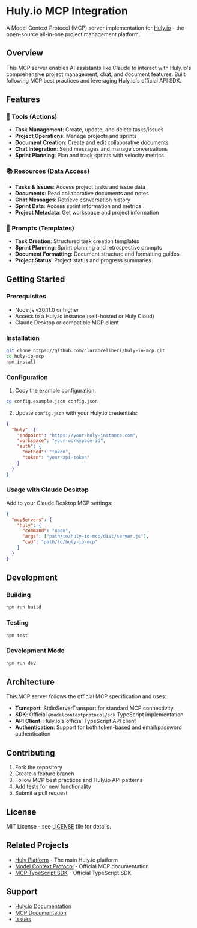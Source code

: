 # Huly.io MCP Integration

A Model Context Protocol (MCP) server implementation for [Huly.io](https://huly.io) - the open-source all-in-one project management platform.

## Overview

This MCP server enables AI assistants like Claude to interact with Huly.io's comprehensive project management, chat, and document features. Built following MCP best practices and leveraging Huly.io's official API SDK.

## Features

### 🔧 Tools (Actions)
- **Task Management**: Create, update, and delete tasks/issues
- **Project Operations**: Manage projects and sprints
- **Document Creation**: Create and edit collaborative documents
- **Chat Integration**: Send messages and manage conversations
- **Sprint Planning**: Plan and track sprints with velocity metrics

### 📚 Resources (Data Access)
- **Tasks & Issues**: Access project tasks and issue data
- **Documents**: Read collaborative documents and notes
- **Chat Messages**: Retrieve conversation history
- **Sprint Data**: Access sprint information and metrics
- **Project Metadata**: Get workspace and project information

### 💬 Prompts (Templates)
- **Task Creation**: Structured task creation templates
- **Sprint Planning**: Sprint planning and retrospective prompts
- **Document Formatting**: Document structure and formatting guides
- **Project Status**: Project status and progress summaries

## Getting Started

### Prerequisites
- Node.js v20.11.0 or higher
- Access to a Huly.io instance (self-hosted or Huly Cloud)
- Claude Desktop or compatible MCP client

### Installation

```bash
git clone https://github.com/claranceliberi/huly-io-mcp.git
cd huly-io-mcp
npm install
```

### Configuration

1. Copy the example configuration:
```bash
cp config.example.json config.json
```

2. Update `config.json` with your Huly.io credentials:
```json
{
  "huly": {
    "endpoint": "https://your-huly-instance.com",
    "workspace": "your-workspace-id",
    "auth": {
      "method": "token",
      "token": "your-api-token"
    }
  }
}
```

### Usage with Claude Desktop

Add to your Claude Desktop MCP settings:

```json
{
  "mcpServers": {
    "huly": {
      "command": "node",
      "args": ["path/to/huly-io-mcp/dist/server.js"],
      "cwd": "path/to/huly-io-mcp"
    }
  }
}
```

## Development

### Building
```bash
npm run build
```

### Testing
```bash
npm test
```

### Development Mode
```bash
npm run dev
```

## Architecture

This MCP server follows the official MCP specification and uses:

- **Transport**: StdioServerTransport for standard MCP connectivity
- **SDK**: Official `@modelcontextprotocol/sdk` TypeScript implementation
- **API Client**: Huly.io's official TypeScript API client
- **Authentication**: Support for both token-based and email/password authentication

## Contributing

1. Fork the repository
2. Create a feature branch
3. Follow MCP best practices and Huly.io API patterns
4. Add tests for new functionality
5. Submit a pull request

## License

MIT License - see [LICENSE](LICENSE) file for details.

## Related Projects

- [Huly Platform](https://github.com/hcengineering/platform) - The main Huly.io platform
- [Model Context Protocol](https://modelcontextprotocol.io) - Official MCP documentation
- [MCP TypeScript SDK](https://github.com/modelcontextprotocol/typescript-sdk) - Official TypeScript SDK

## Support

- [Huly.io Documentation](https://docs.huly.io)
- [MCP Documentation](https://modelcontextprotocol.io)
- [Issues](https://github.com/claranceliberi/huly-io-mcp/issues)